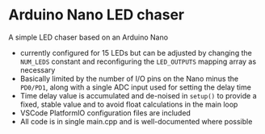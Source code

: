 
# Arduino Nano LED chaser


A simple LED chaser based on an Arduino Nano

* currently configured for 15 LEDs but can be adjusted by changing the `NUM_LEDS` constant and reconfiguring the `LED_OUTPUTS` mapping array as necessary
* Basically limited by the number of I/O pins on the Nano minus the `PD0/PD1`, along with a single ADC input used for setting the delay time
* Time delay value is accumulated and de-noised in `setup()` to provide a fixed, stable value and to avoid float calculations in the main loop
* VSCode PlatformIO configuration files are included
* All code is in single main.cpp and is well-documented where possible


